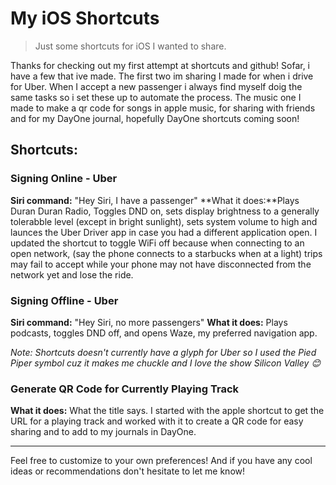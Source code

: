 # My iOS Shortcuts

> Just some shortcuts for iOS I wanted to share.

Thanks for checking out my first attempt at shortcuts and github! Sofar, i have a few that ive made.  The first two im sharing I made for when i drive for Uber.  When I accept a new passenger i always find myself doig the same tasks so i set these up to automate the process. The music one I made to make a qr code for songs in apple music, for sharing with friends and for my DayOne journal, hopefully DayOne shortcuts coming soon!

## Shortcuts:

### Signing Online - Uber

**Siri command:** "Hey Siri, I have a passenger"
**What it does:**Plays Duran Duran Radio, Toggles DND on, sets display brightness to a generally tolerabble level (except in bright sunlight), sets system volume to high and launces the Uber Driver app in case you had a different application open. I updated the shortcut to toggle WiFi off because when connecting to an open network, (say the phone connects to a starbucks when at a light) trips may fail to accept while your phone may not have disconnected from the network yet and lose the ride. 

### Signing Offline - Uber

**Siri command:** "Hey Siri, no more passengers"
**What it does:** Plays podcasts, toggles DND off, and opens Waze, my preferred navigation app.

_Note: Shortcuts doesn't currently have a glyph for Uber so I used the Pied Piper symbol cuz it makes me chuckle and I love the show Silicon Valley 😊_

### Generate QR Code for Currently Playing Track

**What it does:** What the title says. I started with the apple shortcut to get the URL for a playing track and worked with it to create a QR code for easy sharing and to add to my journals in DayOne.


* * *

Feel free to customize to your own preferences! And if you have any cool ideas or recommendations don't hesitate to let me know!
